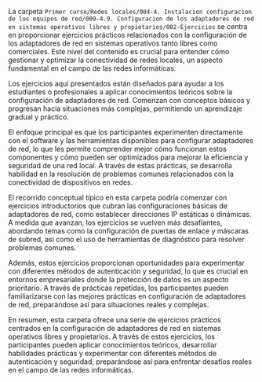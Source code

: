 La carpeta `Primer curso/Redes locales/004-4. Instalacion configuracion de los equipos de red/009-4.9. Configuracion de los adaptadores de red en sistemas operativos libres y propietarios/002-Ejercicios` se centra en proporcionar ejercicios prácticos relacionados con la configuración de los adaptadores de red en sistemas operativos tanto libres como comerciales. Este nivel del contenido es crucial para entender cómo gestionar y optimizar la conectividad de redes locales, un aspecto fundamental en el campo de las redes informáticas.

Los ejercicios aquí presentados están diseñados para ayudar a los estudiantes o profesionales a aplicar conocimientos teóricos sobre la configuración de adaptadores de red. Comenzan con conceptos básicos y progresan hacia situaciones más complejas, permitiendo un aprendizaje gradual y práctico.

El enfoque principal es que los participantes experimenten directamente con el software y las herramientas disponibles para configurar adaptadores de red, lo que les permite comprender mejor cómo funcionan estos componentes y cómo pueden ser optimizados para mejorar la eficiencia y seguridad de una red local. A través de estas prácticas, se desarrolla habilidad en la resolución de problemas comunes relacionados con la conectividad de dispositivos en redes.

El recorrido conceptual típico en esta carpeta podría comenzar con ejercicios introductorios que cubran las configuraciones básicas de adaptadores de red, como establecer direcciones IP estáticas o dinámicas. A medida que avanzan, los ejercicios se vuelven más desafiantes, abordando temas como la configuración de puertas de enlace y máscaras de subred, así como el uso de herramientas de diagnóstico para resolver problemas comunes.

Además, estos ejercicios proporcionan oportunidades para experimentar con diferentes métodos de autenticación y seguridad, lo que es crucial en entornos empresariales donde la protección de datos es un aspecto prioritario. A través de prácticas repetidas, los participantes pueden familiarizarse con las mejores prácticas en configuración de adaptadores de red, preparándose así para situaciones reales y complejas.

En resumen, esta carpeta ofrece una serie de ejercicios prácticos centrados en la configuración de adaptadores de red en sistemas operativos libres y propietarios. A través de estos ejercicios, los participantes pueden aplicar conocimientos teóricos, desarrollar habilidades prácticas y experimentar con diferentes métodos de autenticación y seguridad, preparándose así para enfrentar desafíos reales en el campo de las redes informáticas.
